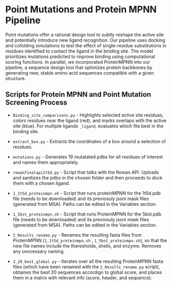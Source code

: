 # Point Mutations and Protein MPNN Pipeline 
Point mutations offer a rational design tool to subtly reshape the active site and potentially introduce new ligand recognition. Our pipeline uses docking and cofolding simulations to test the effect of single-residue substitutions in residues identified to contact the ligand in the binding site. The model prioritizes mutations predicted to improve binding using computational scoring functions. In parallel, we incorporated ProteinMPNN into our pipeline, a sequence design tool that optimizes protein backbones by generating new, stable amino acid sequences compatible with a given structure.

## Scripts for Protein MPNN and Point Mutation Screening Process

- `Binding_site_comparisons.py` - Highlights selected active site residues, colors residues near the ligand (red), and marks overlaps with the active site (blue). For multiple ligands `_ligand`, evaluates which fits best in the binding site.

- `extract_box.py` - Extracts the coordinates of a box around a selection of residues.

- `mutations.py` - Generates 19 mutatated pdbs for all residues of interest and names them appropriately.

- `rowanfinalapi1t5d.py` - Script that talks with the Rowan API. Uploads and sanitizes the pdbs in the chosen folder and then proceeds to dock them with a chosen ligand.

- `1_1t5d_proteinmpn.sh` - Script that runs proteinMPNN for the 1t5d.pdb file (needs to be downloaded) and its previosuly jsonl mask files (generated from MSA). Paths can be edited in the Variables section. 

- `1_5bst_proteinmpn.sh` - Script that runs ProteinMPNN for the 5bst.pdb file (needs to be downloaded) and its previosuly jsonl mask files (generated from MSA). Paths can be edited in the Variables section. 

- `2_Results_rename.py` - Renames the resulting fasta files from ProteinMPNN (`1_1t5d_proteinmpn.sh` , `1_5bst_proteinmpn.sh`), so that the new file names include the theresholds, shells, and enzyme. Removes any unncessary naming. 

- `3_20_best_global.py` - Iterates over all the resulting ProteinMPNN fasta files (which have been renamed with the `2_Results_rename.py` script), obtaines the best 20 sequences accordign to global score, and places them in a matrix with relevant info (score, header, and sequence). 
